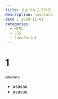 ```yaml
---
title: さようならブログ
description: sasasasa
date : 2020-11-01
categories:
  - HTML
  - CSS
  - JavaScript
---
```


# 1
asasas
- asasas
- asasas